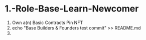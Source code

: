 # 1.-Role-Base-Learn-Newcomer

1. Own a(n) Basic Contracts Pin NFT
2. echo "Base Builders \& Founders test commit" >> README.md
3. 
